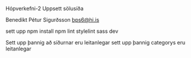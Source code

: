 Hópverkefni-2
Uppsett sölusíða

Benedikt Pétur Sigurðsson
bps6@hi.is


sett upp 
npm install
npm lint
stylelint
sass
dev

Sett upp þannig að síðurnar eru leitanlegar
sett upp þannig categorys eru leitanlegar
